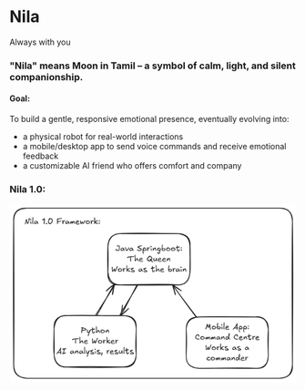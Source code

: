 # Nila
Always with you

### "Nila" means Moon in Tamil – a symbol of calm, light, and silent companionship.
#### Goal:
To build a gentle, responsive emotional presence, eventually evolving into:
- a physical robot for real-world interactions
- a mobile/desktop app to send voice commands and receive emotional feedback
- a customizable AI friend who offers comfort and company

### Nila 1.0:
![Nila Framework](/Assets/Framework%201.0.png)
